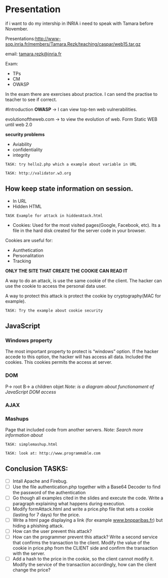 # Presentation
if i want to do my intership in INRIA i need to speak with Tamara before November.

Presentations:http://www-sop.inria.fr/members/Tamara.Rezk/teaching/caspar/web15.tar.gz

email: tamara.rezk@inria.fr

Exam:
- TPs
- CM
- OWASP 

In the exam there are exercises about practice. I can send the practise to teacher to see if correct.

#Introduction
**OWASP** -> I can view top-ten web vulnerabilities.

evolutionoftheweb.com -> to view the evolution of web. Form Static WEB until web 2.0

**security problems**
- Aviability
- confidentiality
- integrity

```
TASK: try hello2.php which a example about variable in URL
```
```
TASK: http://validator.w3.org
```

## How keep state information on session.
- In URL
- Hidden HTML
```
TASK Example for attack in hiddenAtack.html
```
- Cookies:
Used for the most visited pages(Google, Facebook, etc).
Its a file in the hard disk created for the server code in your browser.

Cookies are useful for:
- 	Aunthetication
- 	Personalitation
- 	Tracking

**ONLY THE SITE THAT CREATE THE COOKIE CAN READ IT**

A way to do an attack, is use the same cookie of the client. The hacker can use the cookie to access the personal data user.

A way to protect this attack is protect the cookie by cryptography(MAC for example).
```
TASK: Try the example about cookie security
```
## JavaScript
### Windows property
The most important property to protect is “windows” option.
If the hacker accede to this option, the hacker will has access all data. Included the cookies. This cookies permits the access at server.
### DOM
P-> root
B-> a children objet
*Note: is a diagram about functionament of JavaScript DOM access*
### AJAX
### Mashups
Page that included code from another servers.
*Note: Search more information about*
```
TASK: simplemashup.html
```
```
TASK: look at: http://www.programmable.com
```

## Conclusion TASKS:

- [ ] Intall Apache and Firebug.
- [ ] Use  the file authentication.php together with a Base64 Decoder  to find the password of the authentication
- [ ] Go though all examples cited in the slides and execute the code. Write a paragraph explaining what happens during execution.
- [ ] Modify formAttack.html and write a price.php file that sets a cookie (lasting for 7 days) for the price.
- [ ] Write a html page displaying a link (for example www.bnpparibas.fr) but hiding a phishing attack.
- 	[ ] How can the user prevent this attack?
- 	[ ] How can the programmer prevent this attack?
Write a second service that confirms the transaction to the client. Modify the value of the cookie in price.php from the CLIENT side and confirm the transaction with the server.
- [ ] Add a hash to the price in the cookie, so the client cannot modify it. Modify the service of the transaction accordingly, how can the client change the price?
